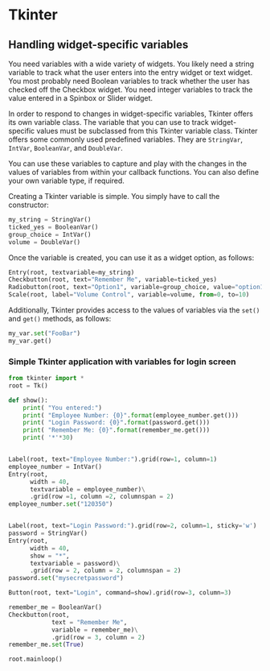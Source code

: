 # Tkinter

## Handling widget-specific variables

You need variables with a wide variety of widgets. You likely need a 
string variable to track what the user enters into the entry widget or 
text widget. You most probably need Boolean variables to track whether 
the user has checked off the Checkbox widget. You need integer variables 
to track the value entered in a Spinbox or Slider widget.

In order to respond to changes in widget-specific variables, Tkinter 
offers its own variable class. The variable that you can use to track 
widget-specific values must be subclassed from this Tkinter variable 
class. Tkinter offers some commonly used predefined variables. They 
are `StringVar`, `IntVar`, `BooleanVar`, and `DoubleVar`.

You can use these variables to capture and play with the changes in the 
values of variables from within your callback functions. You can also 
define your own variable type, if required.

Creating a Tkinter variable is simple. You simply have to call the 
constructor:

```python
my_string = StringVar()
ticked_yes = BooleanVar()
group_choice = IntVar()
volume = DoubleVar()
```

Once the variable is created, you can use it as a widget option, as 
follows:

```python
Entry(root, textvariable=my_string)
Checkbutton(root, text="Remember Me", variable=ticked_yes)
Radiobutton(root, text="Option1", variable=group_choice, value="option1")
Scale(root, label="Volume Control", variable=volume, from=0, to=10)
```

Additionally, Tkinter provides access to the values of variables via 
the `set()` and `get()` methods, as follows:

```python
my_var.set("FooBar")
my_var.get()
```

### Simple Tkinter application with variables for login screen

```python
from tkinter import *
root = Tk()

def show():
    print( "You entered:")
    print( "Employee Number: {0}".format(employee_number.get()))
    print( "Login Password: {0}".format(password.get()))
    print( "Remember Me: {0}".format(remember_me.get()))
    print( '*'*30)


Label(root, text="Employee Number:").grid(row=1, column=1)
employee_number = IntVar()
Entry(root, 
      width = 40, 
      textvariable = employee_number)\
      .grid(row =1, column =2, columnspan = 2)
employee_number.set("120350")


Label(root, text="Login Password:").grid(row=2, column=1, sticky='w')
password = StringVar()
Entry(root, 
      width = 40, 
      show = "*", 
      textvariable = password)\
      .grid(row = 2, column = 2, columnspan = 2) 
password.set("mysecretpassword")

Button(root, text="Login", command=show).grid(row=3, column=3)

remember_me = BooleanVar()
Checkbutton(root, 
            text = "Remember Me", 
            variable = remember_me)\
            .grid(row = 3, column = 2)
remember_me.set(True)

root.mainloop()
```
